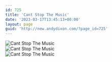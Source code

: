 ```yaml
---
id: 725
title: 'Cant Stop The Music'
date: '2023-03-17T13:45:13+00:00'
layout: page
guid: 'http://new.andydixon.com/?page_id=725'
---
```


![Cant Stop The Music](https://i0.wp.com/assets.g8x2.ldn.idrivee2-23.com/posters/Cant%20Stop%20The%20Music%2001.jpg?w=1200&ssl=1 "Cant Stop The Music")  
![Cant Stop The Music](https://i0.wp.com/assets.g8x2.ldn.idrivee2-23.com/posters/Cant%20Stop%20The%20Music%2002.jpg?w=1200&ssl=1 "Cant Stop The Music")  
![Cant Stop The Music](https://i0.wp.com/assets.g8x2.ldn.idrivee2-23.com/posters/Cant%20Stop%20The%20Music%2003.jpg?w=1200&ssl=1 "Cant Stop The Music")